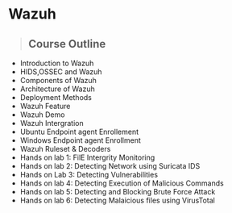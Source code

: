 # Wazuh

> ## Course Outline
* Introduction to Wazuh
* HIDS,OSSEC and Wazuh
* Components of Wazuh
* Architecture of Wazuh
* Deployment Methods
* Wazuh Feature
* Wazuh Demo
* Wazuh Intergration
* Ubuntu Endpoint agent Enrollement
* Windows Endpoint agent Enrollment
* Wazuh Ruleset & Decoders
* Hands on lab 1: FilE Intergrity Monitoring
* Hands on lab 2: Detecting Network using Suricata IDS 
* Hands on Lab 3: Detecting Vulnerabilities
* Hands on lab 4: Detecting Execution of Malicious Commands
* Hands on lab 5: Detecting and Blocking Brute Force Attack
* Hands on lab 6: Detecting Malaicious files using VirusTotal
